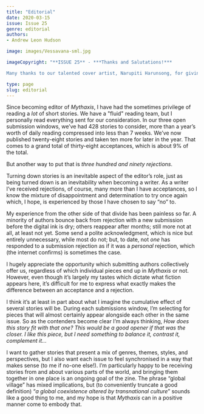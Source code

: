 ```yaml
---
title: "Editorial"
date: 2020-03-15
issue: Issue 25
genre: editorial
authors:
- Andrew Leon Hudson

image: images/Vessavana-sml.jpg

imageCopyright: "**ISSUE 25** - ***Thanks and Salutations!***

Many thanks to our talented cover artist, Narupiti Harunsong, for giving us permission to use his dazzlingly intense image. Narupiti is a concept artist, illustrator, and visual development artist from Thailand, whose works and style frequently represent Thai arts, tradition, and cultures. You can find more of his work at [DeviantArt](https://www.deviantart.com/demong3), and he’s also on [Facebook](https://www.facebook.com/profile.php?id=100044443776014), [Instagram](https://www.instagram.com/narupiti.dg3/) and [Twitter](https://twitter.com/G3Demon) at the links."

type: page
slug: editorial
---
```


Since becoming editor of *Mythaxis*, I have had the sometimes privilege of reading a *lot* of short stories. We have a "fluid" reading team, but I personally read everything sent for our consideration. In our three open submission windows, we’ve had 428 stories to consider, more than a year’s worth of daily reading compressed into less than 7 weeks. We’ve now published twenty-eight stories and taken ten more for later in the year. That comes to a grand total of thirty-eight acceptances, which is about 9% of the total. 

But another way to put that is *three hundred and ninety rejections*.

Turning down stories is an inevitable aspect of the editor’s role, just as being turned down is an inevitability when becoming a writer. As a writer I’ve received rejections, of course, many more than I have acceptances, so I know the mixture of disappointment and determination to try once again which, I hope, is experienced by those I have chosen to say “no” to. 

My experience from the other side of that divide has been painless so far. A minority of authors bounce back from rejection with a new submission before the digital ink is dry; others reappear after months; still more not at all, at least not yet. Some send a polite acknowledgment, which is nice but entirely unnecessary, while most do not; but, to date, not *one* has responded to a submission rejection as if it was a *personal* rejection, which (the internet confirms) is sometimes the case. 

I hugely appreciate the opportunity which submitting authors collectively offer us, regardless of which individual pieces end up in *Mythaxis* or not. However, even though it’s largely my tastes which dictate what fiction appears here, it’s difficult for me to express what exactly makes the difference between an acceptance and a rejection.

I think it’s at least in part about what I imagine the cumulative effect of several stories will be. During each submissions window, I’m selecting for pieces that will almost certainly appear alongside each other in the same issue. So as the contenders become clear I’m always thinking, *How does this story fit with that one? This would be a good opener if that was the closer. I like this piece, but I need something to balance it, contrast it, complement it...*

I want to gather stories that present a mix of genres, themes, styles, and perspectives, but I also want each issue to feel synchronised in a way that makes sense (to me if no-one else!). I’m particularly happy to be receiving stories from and about various parts of the world, and bringing them together in one place is an ongoing goal of the zine. The phrase “global village” has mixed implications, but (to conveniently truncate a good definition) “*a global coexistence altered by transnational culture*” sounds like a good thing to me, and my hope is that *Mythaxis* can in a positive manner come to embody that.